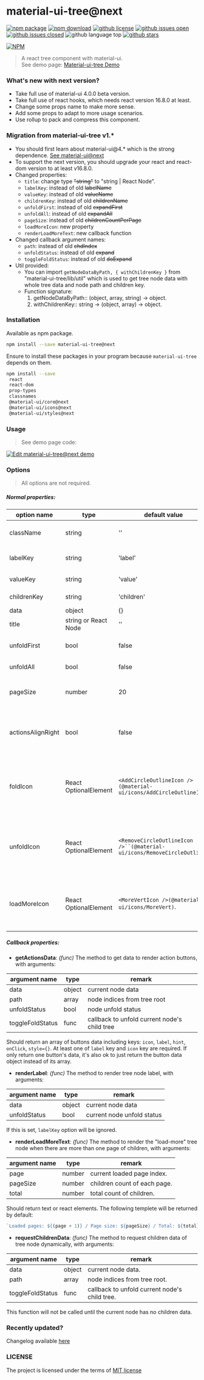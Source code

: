 # material-ui-tree@next
[![npm package](https://img.shields.io/npm/v/material-ui-tree.svg)](https://www.npmjs.org/package/material-ui-tree)
[![npm download](https://img.shields.io/npm/dt/material-ui-tree.svg)](https://www.npmjs.org/package/material-ui-tree)
[![github license](https://img.shields.io/github/license/shallinta/material-ui-tree.svg)](https://github.com/shallinta/material-ui-tree/blob/master/LICENSE)
[![github issues open](https://img.shields.io/github/issues/shallinta/material-ui-tree.svg)](https://github.com/shallinta/material-ui-tree/issues?q=is%3Aopen+is%3Aissue)
[![github issues closed](https://img.shields.io/github/issues-closed/shallinta/material-ui-tree.svg)](https://github.com/shallinta/material-ui-tree/issues?q=is%3Aissue+is%3Aclosed)
![github language top](https://img.shields.io/github/languages/top/shallinta/material-ui-tree.svg)
[![github stars](https://img.shields.io/github/stars/shallinta/material-ui-tree.svg?style=social&label=Stars)](https://github.com/shallinta/material-ui-tree)  

[![NPM](https://nodei.co/npm/material-ui-tree.png?downloads=true&downloadRank=true&stars=true)](https://www.npmjs.com/package/material-ui-tree)
> A react tree component with material-ui.  
> See demo page: [Material-ui-tree Demo](https://94wyyw992r.codesandbox.io/)

### What's new with next version?
- Take full use of material-ui 4.0.0 beta version.
- Take full use of react hooks, which needs react version 16.8.0 at least.
- Change some props name to make more sense.
- Add some props to adapt to more usage scenarios.
- Use rollup to pack and compress this component.

### Migration from material-ui-tree v1.*
- You should first learn about material-ui@4.* which is the strong dependence. [See material-ui@next](https://next.material-ui.com/)
- To support the next version, you should upgrade your react and react-dom version to at least v16.8.0.
- Changed properties:
  - `title`: change type <del>"string"</del> to "string | React Node".
  - `labelKey`: instead of old <del>labelName</del>
  - `valueKey`: instead of old <del>valueName</del>
  - `childrenKey`: instead of old <del>childrenName</del>
  - `unfoldFirst`: instead of old <del>expandFirst</def>
  - `unfoldAll`: instead of old <del>expandAll</del>
  - `pageSize`: instead of old <del>childrenCountPerPage</del>
  - `loadMoreIcon`: new property
  - `renderLoadMoreText`: new callback function
- Changed callback argument names:
  - `path`: instead of old <del>chdIndex</del>
  - `unfoldStatus`: instead of old <del>expand</del>
  - `toggleFoldStatus`: instead of old <del>doExpand</del>
- Util provided:
  - You can import `getNodeDataByPath, { withChildrenKey }` from "material-ui-tree/lib/util" which is used to get tree node data with whole tree data and node path and children key.  
  - Function signature:
    1. getNodeDataByPath:: (object, array, string) -> object.
    2. withChildrenKey:: string -> (object, array) -> object.

### Installation
Available as npm package.
```sh
npm install --save material-ui-tree@next
```
Ensure to install these packages in your program because `material-ui-tree` depends on them.
```sh
npm install --save
 react
 react-dom
 prop-types
 classnames
 @material-ui/core@next
 @material-ui/icons@next
 @material-ui/styles@next
```


### Usage
>  See demo page code:  

[![Edit material-ui-tree@next demo](https://codesandbox.io/static/img/play-codesandbox.svg)](https://codesandbox.io/s/94wyyw992r?fontsize=14)


### Options
> All options are not required.  

##### Normal properties:  

|option name | type | default value | remark |
|---|---|---|---|
|className|string|''|The `className` will passed to container `Paper` component of material-ui.|
|labelKey|string|'label'|Label key to show in tree leaf data. If `renderLabel` option is set, `labelKey` will be ignored.|
|valueKey|string|'value'|Value key in tree leaf data. Used for react children key.|
|childrenKey|string|'children'|Children key to render child branch in tree leaf data.|
|data|object|{}|Initial tree data.|
|title|string or React Node|''|Tree title. If not set, title module will not show.|
|unfoldFirst|bool|false|Whether unfold the first branch of the tree in the beginning.|
|unfoldAll|bool|false|Whether unfold all branches of the tree in the beginning.|
|pageSize|number|20|Children nodes' count in each branch page. When tree node children data is too big, render them by page.|
|actionsAlignRight|bool|false|Whether the tree node action buttons aligns to right side. Action buttons will follow behind node label if it's false, or else will be aligned to right side.|
|foldIcon|React OptionalElement|`<AddCircleOutlineIcon />(@material-ui/icons/AddCircleOutline)`|Icon of tree node in fold status. You should pass an react element of icon such as `<ArrowDownIcon />(@material-ui/icons/KeyboardArrowDown)` when you want to modify the icon.|
|unfoldIcon|React OptionalElement|`<RemoveCircleOutlineIcon />``(@material-ui/icons/RemoveCircleOutline)`|Icon of tree node in unfold status. You should pass an react element of icon such as `<ArrowUpIcon />(@material-ui/icons/KeyboardArrowUp)` when you want to modify the icon.|
|loadMoreIcon|React OptionalElement|`<MoreVertIcon />(@material-ui/icons/MoreVert)`.|Icon of "load-more" tree node. You should pass an react element of icon such as `<MoreHorizIcon />(@material-ui/icons/MoreHoriz)` when you want to modify the icon.|

##### Callback properties:

- **getActionsData**: *(func)* The method to get data to render action buttons, with arguments:  

|argument name|type|remark|
|---|---|---|
|data|object|current node data|  
|path|array<number>|node indices from tree root|
|unfoldStatus|bool|node unfold status|
|toggleFoldStatus|func|callback to unfold current node's child tree|

Should return an array of buttons data including keys: `icon`, `label`, `hint`, `onClick`, `style={}`. At least one of `label` key and `icon` key are required. If only return one button's data, it's also ok to just return the button data object instead of its array.

- **renderLabel**: *(func)* The method to render tree node label, with arguments:  

|argument name|type|remark|
|---|---|---|
|data|object|current node data|
|unfoldStatus|bool|current node unfold status|

If this is set, `labelKey` option will be ignored.

- **renderLoadMoreText**: *(func)* The method to render the "load-more" tree node when there are more than one page of children, with arguments:  

|argument name|type|remark|
|---|---|---|
|page|number|current loaded page index.|
|pageSize|number|children count of each page.|
|total|number|total count of children.|

Should return text or react elements. The following templete will be returned by default:  

```js
`Loaded pages: ${(page + 1)} / Page size: ${pageSize} / Total: ${total}. Click here to load more...`
```

- **requestChildrenData**: *(func)* The method to request children data of tree node dynamically, with arguments:  

|argument name|type|remark|
|---|---|---|
|data|object|current node data.|
|path|array<number>|node indices from tree root.|
|toggleFoldStatus|func|callback to unfold current node's child tree.|

This function will not be called until the current node has no children data.  


### Recently updated?
Changelog available [here](https://github.com/shallinta/material-ui-tree/blob/master/CHANGELOG.md)


### LICENSE
The project is licensed under the terms of [MIT license](https://github.com/shallinta/material-ui-tree/blob/master/LICENSE)
